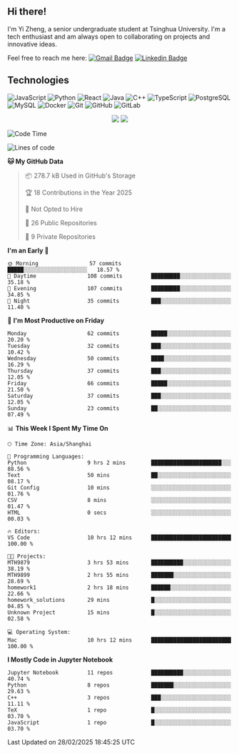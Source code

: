 ## Hi there!

I'm Yi Zheng, a senior undergraduate student at Tsinghua University. I'm a tech enthusiast and am always open to collaborating on projects and innovative ideas.

Feel free to reach me here: [![Gmail Badge](https://img.shields.io/badge/-zhengyi20thu@gmail.com-c14438?style=flat-square&logo=Gmail&logoColor=white&link=mailto:zhengyi20thu@gmail.com)](mailto:zhengyi20thu@gmail.com)
[![Linkedin Badge](https://img.shields.io/badge/-yizheng20-blue?style=flat-square&logo=Linkedin&logoColor=white&link=https://www.linkedin.com/in/yizheng20/)](https://www.linkedin.com/in/yi-zheng-mfe/)

## Technologies

![JavaScript](https://img.shields.io/badge/-JavaScript-black?style=flat-square&logo=javascript)
![Python](https://img.shields.io/badge/-Python-black?style=flat-square&logo=Python)
![React](https://img.shields.io/badge/-React-black?style=flat-square&logo=react)
![Java](https://img.shields.io/badge/-java-E34A86?style=flat-square&logo=java)
![C++](https://img.shields.io/badge/-C++-00599C?style=flat-square&logo=c)
![TypeScript](https://img.shields.io/badge/-TypeScript-007ACC?style=flat-square&logo=typescript)
![PostgreSQL](https://img.shields.io/badge/-PostgreSQL-336791?style=flat-square&logo=postgresql)
![MySQL](https://img.shields.io/badge/-MySQL-black?style=flat-square&logo=mysql)
![Docker](https://img.shields.io/badge/-Docker-black?style=flat-square&logo=docker)
![Git](https://img.shields.io/badge/-Git-black?style=flat-square&logo=git)
![GitHub](https://img.shields.io/badge/-GitHub-181717?style=flat-square&logo=github)
![GitLab](https://img.shields.io/badge/-GitLab-FCA121?style=flat-square&logo=gitlab)

<p align="center">
    <img src = "https://github-readme-stats.vercel.app/api?username=Zheng-Yi-git&show_icons=true&theme=yeblu&hide_border=true&count_private=true">
    <img src = "https://github-readme-stats.vercel.app/api/top-langs/?username=Zheng-Yi-git&hide=html,css&theme=yeblu&layout=compact&hide_border=true&count_private=true&langs_count=8">
</p>

<!--START_SECTION:waka-->
![Code Time](http://img.shields.io/badge/Code%20Time-1%2C173%20hrs%2048%20mins-blue)

![Lines of code](https://img.shields.io/badge/From%20Hello%20World%20I%27ve%20Written-2.7%20million%20lines%20of%20code-blue)

**🐱 My GitHub Data** 

> 📦 278.7 kB Used in GitHub's Storage 
 > 
> 🏆 18 Contributions in the Year 2025
 > 
> 🚫 Not Opted to Hire
 > 
> 📜 26 Public Repositories 
 > 
> 🔑 9 Private Repositories 
 > 
**I'm an Early 🐤** 

```text
🌞 Morning                57 commits          █████░░░░░░░░░░░░░░░░░░░░   18.57 % 
🌆 Daytime                108 commits         █████████░░░░░░░░░░░░░░░░   35.18 % 
🌃 Evening                107 commits         █████████░░░░░░░░░░░░░░░░   34.85 % 
🌙 Night                  35 commits          ███░░░░░░░░░░░░░░░░░░░░░░   11.40 % 
```
📅 **I'm Most Productive on Friday** 

```text
Monday                   62 commits          █████░░░░░░░░░░░░░░░░░░░░   20.20 % 
Tuesday                  32 commits          ███░░░░░░░░░░░░░░░░░░░░░░   10.42 % 
Wednesday                50 commits          ████░░░░░░░░░░░░░░░░░░░░░   16.29 % 
Thursday                 37 commits          ███░░░░░░░░░░░░░░░░░░░░░░   12.05 % 
Friday                   66 commits          █████░░░░░░░░░░░░░░░░░░░░   21.50 % 
Saturday                 37 commits          ███░░░░░░░░░░░░░░░░░░░░░░   12.05 % 
Sunday                   23 commits          ██░░░░░░░░░░░░░░░░░░░░░░░   07.49 % 
```


📊 **This Week I Spent My Time On** 

```text
🕑︎ Time Zone: Asia/Shanghai

💬 Programming Languages: 
Python                   9 hrs 2 mins        ██████████████████████░░░   88.56 % 
Text                     50 mins             ██░░░░░░░░░░░░░░░░░░░░░░░   08.17 % 
Git Config               10 mins             ░░░░░░░░░░░░░░░░░░░░░░░░░   01.76 % 
CSV                      8 mins              ░░░░░░░░░░░░░░░░░░░░░░░░░   01.47 % 
HTML                     0 secs              ░░░░░░░░░░░░░░░░░░░░░░░░░   00.03 % 

🔥 Editors: 
VS Code                  10 hrs 12 mins      █████████████████████████   100.00 % 

🐱‍💻 Projects: 
MTH9879                  3 hrs 53 mins       ██████████░░░░░░░░░░░░░░░   38.19 % 
MTH9899                  2 hrs 55 mins       ███████░░░░░░░░░░░░░░░░░░   28.69 % 
homework1                2 hrs 18 mins       ██████░░░░░░░░░░░░░░░░░░░   22.66 % 
homework_solutions       29 mins             █░░░░░░░░░░░░░░░░░░░░░░░░   04.85 % 
Unknown Project          15 mins             █░░░░░░░░░░░░░░░░░░░░░░░░   02.58 % 

💻 Operating System: 
Mac                      10 hrs 12 mins      █████████████████████████   100.00 % 
```

**I Mostly Code in Jupyter Notebook** 

```text
Jupyter Notebook         11 repos            ██████████░░░░░░░░░░░░░░░   40.74 % 
Python                   8 repos             ███████░░░░░░░░░░░░░░░░░░   29.63 % 
C++                      3 repos             ███░░░░░░░░░░░░░░░░░░░░░░   11.11 % 
TeX                      1 repo              █░░░░░░░░░░░░░░░░░░░░░░░░   03.70 % 
JavaScript               1 repo              █░░░░░░░░░░░░░░░░░░░░░░░░   03.70 % 
```




 Last Updated on 28/02/2025 18:45:25 UTC
<!--END_SECTION:waka-->

